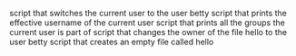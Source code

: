 script that switches the current user to the user betty
script that prints the effective username of the current user
script that prints all the groups the current user is part of
script that changes the owner of the file hello to the user betty
 script that creates an empty file called hello
